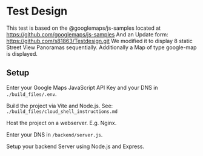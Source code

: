 # Test Design

This test is based on the @googlemaps/js-samples located at
https://github.com/googlemaps/js-samples
And an Update form: https://github.com/s81863/Testdesign.git
We modified it to display 8 static Street View Panoramas sequentially. Additionally a Map of type google-map is displayed.

## Setup

Enter your Google Maps JavaScript API Key and your DNS in `./build_files/.env`.

Build the project via Vite and Node.js. See: `./build_files/cloud_shell_instructions.md`

Host the project on a webserver. E.g. Nginx.

Enter your DNS in `/backend/server.js`.

Setup your backend Server using Node.js and Express.